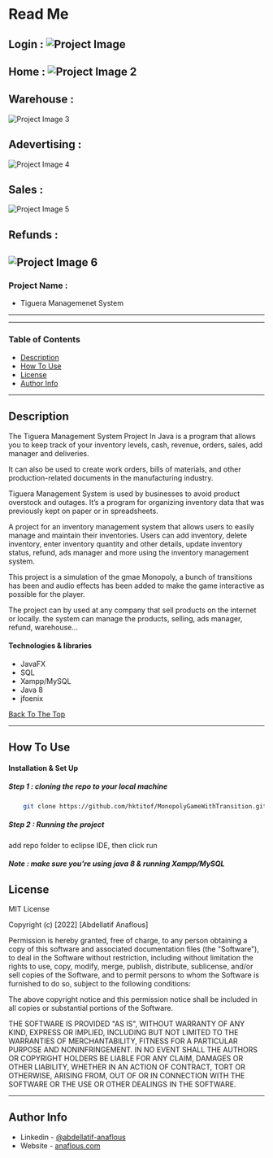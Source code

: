# Read Me



## Login : ![Project Image](https://user-images.githubusercontent.com/62770500/193140200-affb6e74-9835-4ccf-a683-7c21f200e6d3.png)
## Home : ![Project Image 2](https://user-images.githubusercontent.com/62770500/193140910-0d24b2c1-f02b-4f0c-8dc8-20e0490b2901.png)
## Warehouse :
![Project Image 3](https://user-images.githubusercontent.com/62770500/193141139-eb0a0c2c-6e34-45c1-84d2-83148dc5d023.png)
## Adevertising : 
![Project Image 4](https://user-images.githubusercontent.com/62770500/193141323-091f187c-5f59-4ae8-b544-574d5f5eda01.png)
## Sales :
![Project Image 5](https://user-images.githubusercontent.com/62770500/193141513-53a55761-e750-4f82-ae54-784cf77f0d82.png)
## Refunds :
![Project Image 6](https://user-images.githubusercontent.com/62770500/193141686-1fcc095a-11d8-4dd5-99ed-a4e79a7a8a45.png)
---

### Project Name :

- Tiguera Managemenet System

---


---

### Table of Contents


- [Description](#description)
- [How To Use](#how-to-use)
- [License](#license)
- [Author Info](#author-info)

---

## Description

The Tiguera Management System Project In Java is a program that allows you to keep track of your inventory levels, cash, revenue, orders, sales, add manager and deliveries.

It can also be used to create work orders, bills of materials, and other production-related documents in the manufacturing industry.

Tiguera Management System is used by businesses to avoid product overstock and outages. It’s a program for organizing inventory data that was previously kept on paper or in spreadsheets.

A project for an inventory management system that allows users to easily manage and maintain their inventories. Users can add inventory, delete inventory, enter inventory quantity and other details, update inventory status, refund, ads manager and more using the inventory management system.

This project is a simulation of the gmae Monopoly, a bunch of transitions has been and audio effects has been added to make the game  interactive as possible for the player.

The project can by used at any company that sell products on the internet or locally. the system can manage the products, selling, ads manager, refund, warehouse...


#### Technologies & libraries

- JavaFX
- SQL
- Xampp/MySQL
- Java 8
- jfoenix



[Back To The Top](#read-me-template)

---

## How To Use

#### Installation & Set Up
##### Step 1 : cloning the repo to your local machine

```sh
    git clone https://github.com/hktitof/MonopolyGameWithTransition.git
```

##### Step 2 : Running the project 
add repo folder to eclipse IDE, then click run

##### Note : make sure you're using java 8 & running Xampp/MySQL



## License

MIT License

Copyright (c) [2022] [Abdellatif Anaflous]

Permission is hereby granted, free of charge, to any person obtaining a copy
of this software and associated documentation files (the "Software"), to deal
in the Software without restriction, including without limitation the rights
to use, copy, modify, merge, publish, distribute, sublicense, and/or sell
copies of the Software, and to permit persons to whom the Software is
furnished to do so, subject to the following conditions:

The above copyright notice and this permission notice shall be included in all
copies or substantial portions of the Software.

THE SOFTWARE IS PROVIDED "AS IS", WITHOUT WARRANTY OF ANY KIND, EXPRESS OR
IMPLIED, INCLUDING BUT NOT LIMITED TO THE WARRANTIES OF MERCHANTABILITY,
FITNESS FOR A PARTICULAR PURPOSE AND NONINFRINGEMENT. IN NO EVENT SHALL THE
AUTHORS OR COPYRIGHT HOLDERS BE LIABLE FOR ANY CLAIM, DAMAGES OR OTHER
LIABILITY, WHETHER IN AN ACTION OF CONTRACT, TORT OR OTHERWISE, ARISING FROM,
OUT OF OR IN CONNECTION WITH THE SOFTWARE OR THE USE OR OTHER DEALINGS IN THE
SOFTWARE.



---

## Author Info

- Linkedin - [@abdellatif-anaflous](https://www.linkedin.com/in/abdellatif-anaflous/)
- Website - [anaflous.com](https://anaflous.com)
